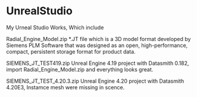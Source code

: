 # UnrealStudio
My Urneal Studio Works, Which include

Radial_Engine_Model.zip
*.JT file  which is a 3D model format developed by Siemens PLM Software that was designed as an open, high-performance, compact, persistent storage format for product data.

SIEMENS_JT_TEST419.zip
Unreal Engine 4.19 project with Datasmith 0.182, import Radial_Engine_Model.zip and everything looks great.

SIEMENS_JT_TEST_4.20.3.zip
Unreal Engine 4.20 project with Datasmith 4.20E3, Instamce mesh were missing in scence.
